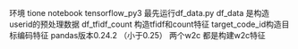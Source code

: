 环境 tione notebook tensorflow_py3 
最先运行df_data.py
df_data 是构造userid的预处理数据
df_tfidf_count 构造tfidf和count特征 
target_code_id构造目标编码特征 pandas版本0.24.2 （小于0.25）
两个w2c 都是构建w2c特征